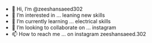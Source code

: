 - 👋 Hi, I’m @zeeshansaeed302
- 👀 I’m interested in ... leaning new skills
- 🌱 I’m currently learning ... electrical skills
- 💞️ I’m looking to collaborate on ... instagram 
- 📫 How to reach me ... on instagram zeeshansaeed.302

<!---
zeeshansaeed302/zeeshansaeed302 is a ✨ special ✨ repository because its `README.md` (this file) appears on your GitHub profile.
You can click the Preview link to take a look at your changes.
--->
